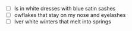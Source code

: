- [ ] ls in white dresses with blue satin sashes
- [ ] owflakes that stay on my nose and eyelashes
- [ ] lver white winters that melt into springs 
